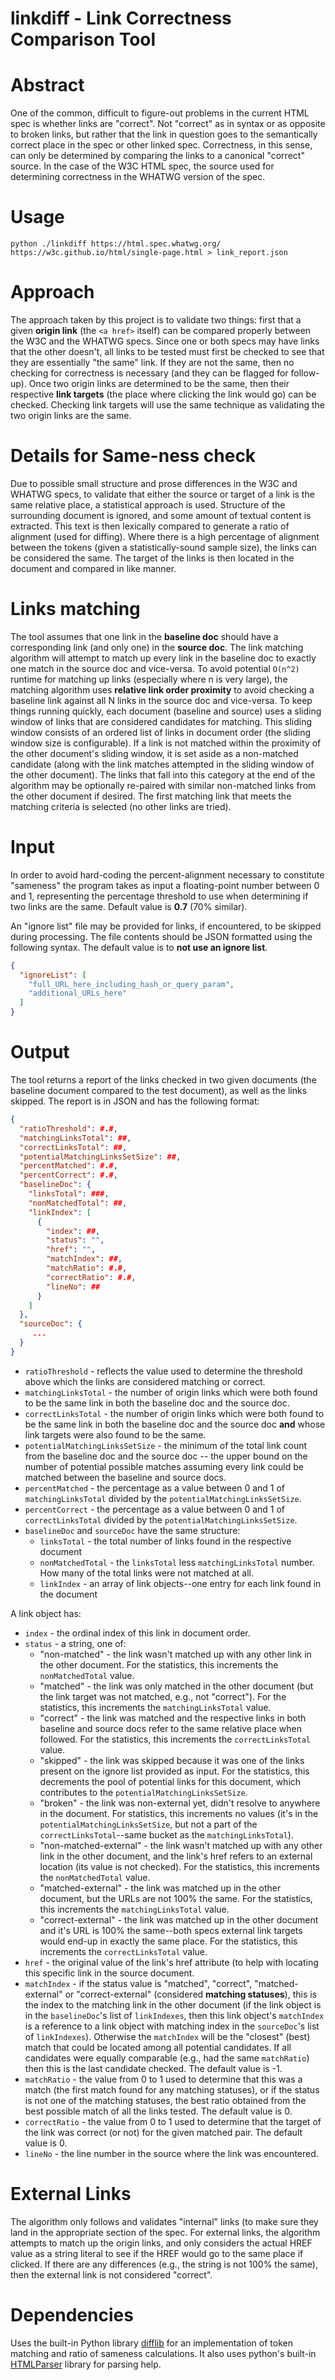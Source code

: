 linkdiff - Link Correctness Comparison Tool
===========================================

Abstract
============

One of the common, difficult to figure-out problems in the current HTML spec is whether links are
"correct". Not "correct" as in syntax or as opposite to broken links, but rather that the link in
question goes to the semantically correct place in the spec or other linked spec. Correctness, in
this sense, can only be determined by comparing the links to a canonical "correct" source. In the
case of the W3C HTML spec, the source used for determining correctness in the WHATWG version of the
spec.

Usage
======

```
python ./linkdiff https://html.spec.whatwg.org/ https://w3c.github.io/html/single-page.html > link_report.json
```

Approach
=======
The approach taken by this project is to validate two things: first that a given **origin link**
(the `<a href>` itself) can be compared properly between the W3C and the WHATWG specs. Since one or
both specs may have links that the other doesn't, all links to be tested must first be checked to
see that they are essentially "the same" link. If they are not the same, then no checking for
correctness is necessary (and they can be flagged for follow-up). Once two origin links are
determined to be the same, then their respective **link targets** (the place where clicking the link
would go) can be checked. Checking link targets will use the same technique as validating the two
origin links are the same.

Details for Same-ness check
=========================

Due to possible small structure and prose differences in the W3C and WHATWG specs, to validate that
either the source or target of a link is the same relative place, a statistical approach is used.
Structure of the surrounding document is ignored, and some amount of textual content is extracted.
This text is then lexically compared to generate a ratio of alignment (used for diffing). Where
there is a high percentage of alignment between the tokens (given a statistically-sound
sample size), the links can be considered the same. The target of the links is then located in the
document and compared in like manner.

Links matching
================

The tool assumes that one link in the **baseline doc** should have a corresponding link (and only
one) in the **source doc**. The link matching algorithm will attempt to match up every link in the
baseline doc to exactly one match in the source doc and vice-versa. To avoid potential `O(n^2)`
runtime for matching up links (especially where n is very large), the matching algorithm uses
**relative link order proximity** to avoid checking a baseline link against all N links in the
source doc and vice-versa. To keep things running quickly, each document (baseline and source) uses
a sliding window of links that are considered candidates for matching. This sliding window consists
of an ordered list of links in document order (the sliding window size is configurable). If a link
is not matched within the proximity of the other document's sliding window, it is set aside as a
non-matched candidate (along with the link matches attempted in the sliding window of the other
document). The links that fall into this category at the end of the algorithm may be optionally
re-paired with similar non-matched links from the other document if desired. The first matching link
that meets the matching criteria is selected (no other links are tried).

Input
=======

In order to avoid hard-coding the percent-alignment necessary to constitute "sameness" the program
takes as input a floating-point number between 0 and 1, representing the percentage threshold to use
when determining if two links are the same. Default value is **0.7** (70% similar).

An "ignore list" file may be provided for links, if encountered, to be skipped during processing.
The file contents should be JSON formatted using the following syntax. The default value is to **not
use an ignore list**.

```json
{
  "ignoreList": [
    "full_URL_here_including_hash_or_query_param",
    "additional_URLs_here"
  ]
}
```

Output
========

The tool returns a report of the links checked in two given documents (the baseline document
compared to the test document), as well as the links skipped. The report is in JSON and has the
following format:

```json
{
  "ratioThreshold": #.#,
  "matchingLinksTotal": ##,
  "correctLinksTotal": ##,
  "potentialMatchingLinksSetSize": ##,
  "percentMatched": #.#,
  "percentCorrect": #.#,
  "baselineDoc": {
    "linksTotal": ###,
    "nonMatchedTotal": ##,
    "linkIndex": [
      {
        "index": ##,
        "status": "",
        "href": "",
        "matchIndex": ##,
        "matchRatio": #.#,
        "correctRatio": #.#,
        "lineNo": ##
      }
    ]
  },
  "sourceDoc": {
     ...
  }
}
```

* `ratioThreshold` - reflects the value used to determine the threshold above which the links are
    considered matching or correct.
* `matchingLinksTotal` - the number of origin links which were both found to be the same link in
    both the baseline doc and the source doc.
* `correctLinksTotal` - the number of origin links which were both found to be the same link in
    both the baseline doc and the source doc **and** whose link targets were also found to be the
    same.
* `potentialMatchingLinksSetSize` - the minimum of the total link count from the baseline doc and
    the source doc -- the upper bound on the number of potential possible matches assuming every
    link could be matched between the baseline and source docs.
* `percentMatched` - the percentage as a value between 0 and 1 of `matchingLinksTotal` divided by
    the `potentialMatchingLinksSetSize`.
* `percentCorrect` - the percentage as a value between 0 and 1 of `correctLinksTotal` divided by
    the `potentialMatchingLinksSetSize`.
* `baselineDoc` and `sourceDoc` have the same structure:
  * `linksTotal` - the total number of links found in the respective document
  * `nonMatchedTotal` - the `linksTotal` less `matchingLinksTotal` number. How many of the total
       links were not matched at all.
  * `linkIndex` - an array of link objects--one entry for each link found in the document

A link object has:

* `index` - the ordinal index of this link in document order.
* `status` - a string, one of:
  * "non-matched" - the link wasn't matched up with any other link in the other document. For
      the statistics, this increments the `nonMatchedTotal` value.
  * "matched" - the link was only matched in the other document (but the link target was not
      matched, e.g., not "correct"). For the statistics, this increments the `matchingLinksTotal`
      value.
  * "correct" - the link was matched and the respective links in both baseline and source docs
      refer to the same relative place when followed. For the statistics, this increments the
      `correctLinksTotal` value.
  * "skipped" - the link was skipped because it was one of the links present on the ignore list
      provided as input. For the statistics, this decrements the pool of potential links for this
      document, which contributes to the `potentialMatchingLinksSetSize`.
  * "broken" - the link was non-external yet, didn't resolve to anywhere in the document. For
      statistics, this increments no values (it's in the `potentialMatchingLinksSetSize`, but not
      a part of the `correctLinksTotal`--same bucket as the `matchingLinksTotal`).
  * "non-matched-external" - the link wasn't matched up with any other link in the other
      document, and the link's href refers to an external location (its value is not checked).
      For the statistics, this increments the `nonMatchedTotal` value.
  * "matched-external" - the link was matched up in the other document, but the URLs are not
      100% the same. For the statistics, this increments the `matchingLinksTotal` value.
  * "correct-external" - the link was matched up in the other document and it's URL is 100%
      the same--both specs external link targets would end-up in exactly the same place. For the
      statistics, this increments the `correctLinksTotal` value.
* `href` - the original value of the link's href attribute (to help with locating this specific
    link in the source document.
* `matchIndex` - if the status value is "matched", "correct", "matched-external" or
    "correct-external" (considered **matching statuses**), this is the index to the matching link
    in the other document (if the link object is in the `baselineDoc`'s list of `linkIndexes`,
    then this link object's `matchIndex` is a reference to a link object with matching index in
    the `sourceDoc`'s list of `linkIndexes`). Otherwise the `matchIndex` will be the "closest"
    (best) match that could be located among all potential candidates. If all candidates were
    equally comparable (e.g., had the same `matchRatio`) then this is the last candidate checked.
    The default value is -1.
* `matchRatio` - the value from 0 to 1 used to determine that this was a match (the first match
    found for any matching statuses), or if the status is not one of the matching statuses, the
    best ratio obtained from the best possible match of all the links tested. The default value is
    0.
* `correctRatio` - the value from 0 to 1 used to determine that the target of the link was correct
   (or not) for the given matched pair. The default value is 0.
* `lineNo` - the line number in the source where the link was encountered.

External Links
==============

The algorithm only follows and validates "internal" links (to make sure they land in the appropriate
section of the spec. For external links, the algorithm attempts to match up the origin links, and
only considers the actual HREF value as a string literal to see if the HREF would go to the same
place if clicked. If there are any differences (e.g., the string is not 100% the same), then the
external link is not considered "correct".

Dependencies
==============

Uses the built-in Python library [difflib](https://docs.python.org/2/library/difflib.html) for an
implementation of token matching and ratio of sameness calculations. It also uses python's built-in
[HTMLParser](https://docs.python.org/2/library/htmlparser.html) library for parsing help.
